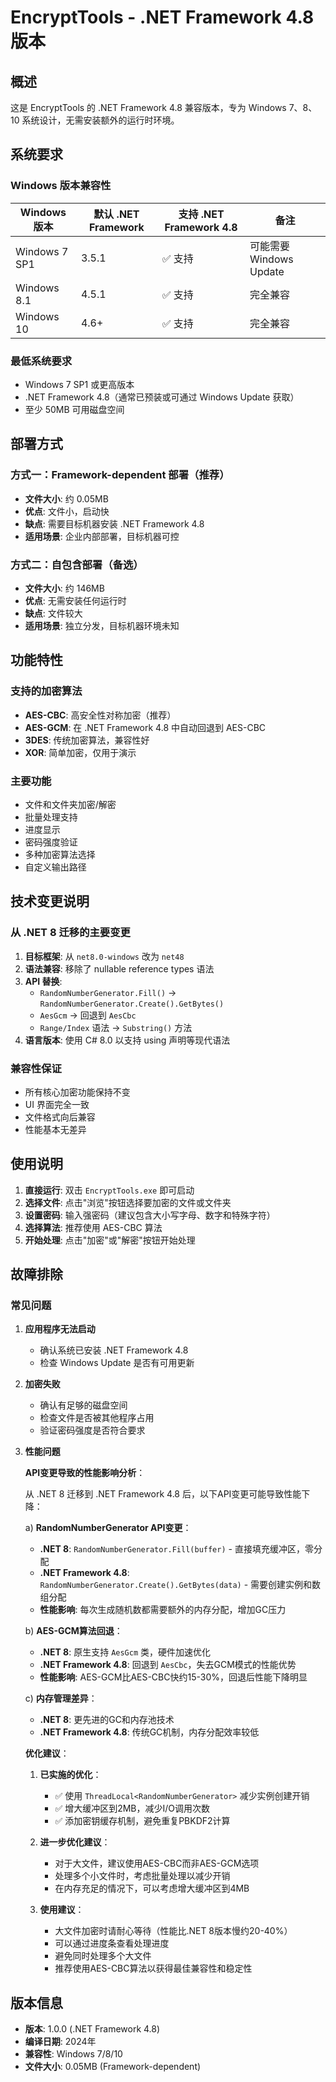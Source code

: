 # EncryptTools - .NET Framework 4.8 版本

## 概述
这是 EncryptTools 的 .NET Framework 4.8 兼容版本，专为 Windows 7、8、10 系统设计，无需安装额外的运行时环境。

## 系统要求

### Windows 版本兼容性
| Windows 版本 | 默认 .NET Framework | 支持 .NET Framework 4.8 | 备注 |
|-------------|-------------------|----------------------|------|
| Windows 7 SP1 | 3.5.1 | ✅ 支持 | 可能需要 Windows Update |
| Windows 8.1 | 4.5.1 | ✅ 支持 | 完全兼容 |
| Windows 10 | 4.6+ | ✅ 支持 | 完全兼容 |

### 最低系统要求
- Windows 7 SP1 或更高版本
- .NET Framework 4.8（通常已预装或可通过 Windows Update 获取）
- 至少 50MB 可用磁盘空间

## 部署方式

### 方式一：Framework-dependent 部署（推荐）
- **文件大小**: 约 0.05MB
- **优点**: 文件小，启动快
- **缺点**: 需要目标机器安装 .NET Framework 4.8
- **适用场景**: 企业内部部署，目标机器可控

### 方式二：自包含部署（备选）
- **文件大小**: 约 146MB
- **优点**: 无需安装任何运行时
- **缺点**: 文件较大
- **适用场景**: 独立分发，目标机器环境未知

## 功能特性

### 支持的加密算法
- **AES-CBC**: 高安全性对称加密（推荐）
- **AES-GCM**: 在 .NET Framework 4.8 中自动回退到 AES-CBC
- **3DES**: 传统加密算法，兼容性好
- **XOR**: 简单加密，仅用于演示

### 主要功能
- 文件和文件夹加密/解密
- 批量处理支持
- 进度显示
- 密码强度验证
- 多种加密算法选择
- 自定义输出路径

## 技术变更说明

### 从 .NET 8 迁移的主要变更
1. **目标框架**: 从 `net8.0-windows` 改为 `net48`
2. **语法兼容**: 移除了 nullable reference types 语法
3. **API 替换**:
   - `RandomNumberGenerator.Fill()` → `RandomNumberGenerator.Create().GetBytes()`
   - `AesGcm` → 回退到 `AesCbc`
   - `Range/Index` 语法 → `Substring()` 方法
4. **语言版本**: 使用 C# 8.0 以支持 using 声明等现代语法

### 兼容性保证
- 所有核心加密功能保持不变
- UI 界面完全一致
- 文件格式向后兼容
- 性能基本无差异

## 使用说明

1. **直接运行**: 双击 `EncryptTools.exe` 即可启动
2. **选择文件**: 点击"浏览"按钮选择要加密的文件或文件夹
3. **设置密码**: 输入强密码（建议包含大小写字母、数字和特殊字符）
4. **选择算法**: 推荐使用 AES-CBC 算法
5. **开始处理**: 点击"加密"或"解密"按钮开始处理

## 故障排除

### 常见问题
1. **应用程序无法启动**
   - 确认系统已安装 .NET Framework 4.8
   - 检查 Windows Update 是否有可用更新

2. **加密失败**
   - 确认有足够的磁盘空间
   - 检查文件是否被其他程序占用
   - 验证密码强度是否符合要求

3. **性能问题**
   
   **API变更导致的性能影响分析**：
   
   从 .NET 8 迁移到 .NET Framework 4.8 后，以下API变更可能导致性能下降：
   
   a) **RandomNumberGenerator API变更**：
   - **.NET 8**: `RandomNumberGenerator.Fill(buffer)` - 直接填充缓冲区，零分配
   - **.NET Framework 4.8**: `RandomNumberGenerator.Create().GetBytes(data)` - 需要创建实例和数组分配
   - **性能影响**: 每次生成随机数都需要额外的内存分配，增加GC压力
   
   b) **AES-GCM算法回退**：
   - **.NET 8**: 原生支持 `AesGcm` 类，硬件加速优化
   - **.NET Framework 4.8**: 回退到 `AesCbc`，失去GCM模式的性能优势
   - **性能影响**: AES-GCM比AES-CBC快约15-30%，回退后性能下降明显
   
   c) **内存管理差异**：
   - **.NET 8**: 更先进的GC和内存池技术
   - **.NET Framework 4.8**: 传统GC机制，内存分配效率较低
   
   **优化建议**：
   
   1. **已实施的优化**：
      - ✅ 使用 `ThreadLocal<RandomNumberGenerator>` 减少实例创建开销
      - ✅ 增大缓冲区到2MB，减少I/O调用次数
      - ✅ 添加密钥缓存机制，避免重复PBKDF2计算
   
   2. **进一步优化建议**：
      - 对于大文件，建议使用AES-CBC而非AES-GCM选项
      - 处理多个小文件时，考虑批量处理以减少开销
      - 在内存充足的情况下，可以考虑增大缓冲区到4MB
   
   3. **使用建议**：
      - 大文件加密时请耐心等待（性能比.NET 8版本慢约20-40%）
      - 可以通过进度条查看处理进度
      - 避免同时处理多个大文件
      - 推荐使用AES-CBC算法以获得最佳兼容性和稳定性

## 版本信息
- **版本**: 1.0.0 (.NET Framework 4.8)
- **编译日期**: 2024年
- **兼容性**: Windows 7/8/10
- **文件大小**: 0.05MB (Framework-dependent)